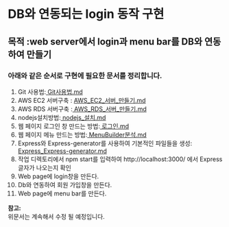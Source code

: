 # DB와 연동되는 login 동작 구현    

## 목적 :web server에서 login과 menu bar를 DB와 연동하여 만들기 

### 아래와 같은 순서로 구현에 필요한 문서를 정리합니다.

  1. Git 사용법:<a href="https://github.com/saeamus/zeror-p1/blob/master/Doc/001.Git%EC%82%AC%EC%9A%A9%EB%B2%95.md"> Git사용법.md</a> 
  2. AWS EC2 서버구축 : <a href="https://github.com/saeamus/zeror-p1/blob/master/Doc/002.AWS_EC2_%EC%84%9C%EB%B2%84_%EB%A7%8C%EB%93%A4%EA%B8%B0.md"> AWS_EC2_서버_만들기.md</a>  
  3. AWS RDS 서버구축 :<a href="https://github.com/saeamus/zeror-p1/blob/master/Doc/003.AWS_RDS_%EC%84%9C%EB%B2%84_%EB%A7%8C%EB%93%A4%EA%B8%B0.md"> AWS_RDS_서버_만들기.md</a>
  4. nodejs설치방법:<a href="https://github.com/saeamus/zeror-p1/blob/master/Doc/004.nodejs_%EC%84%A4%EC%B9%98.md"> nodejs_설치.md</a>
  5. 웹 페이지 로그인 창 만드는 방법:<a href="https://github.com/saeamus/zeror-p1/blob/master/Doc/005.%EB%A1%9C%EA%B7%B8%EC%9D%B8.md"> 로그인.md</a>
  6. 웹 페이지 메뉴 만드는 방법:<a href="https://github.com/saeamus/zeror-p1/blob/master/Doc/007.MenuBuilder%EB%B6%84%EC%84%9D.md"> MenuBuilder분석.md</a>
  7. Express와 Express-generator를 사용하여 기본적인 파일들을 생성:<a href="https://github.com/saeamus/zeror-p1/blob/master/Doc/011.Express_Express-generator.md"> Express_Express-generator.md</a>
  8. 작업 디렉토리에서 npm start를 입력하여 http:\/\/localhost:3000\/ 에서 Express 글자가 나오는지 확인
  9. Web page에 login창을 만든다.
  10. Db와 연동하여 회원 가입창을 만든다.
  11. Web page에 menu bar를 만든다.
  
  **참고:**     
  위문서는 계속해서 수정 될 예정입니다.

